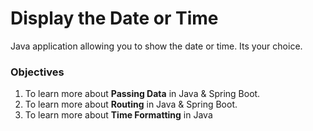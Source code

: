 # Display the Date or Time
Java application allowing you to show the date or time. Its your choice.

### Objectives
1. To learn more about  __Passing Data__  in Java & Spring Boot.
1. To learn more about  __Routing__  in Java & Spring Boot.
1. To learn more about  __Time Formatting__  in Java
